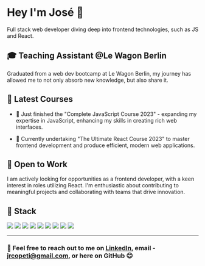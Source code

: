 # Hey I'm José 👋

Full stack web developer diving deep into frontend technologies, such as JS and React.

## 🎓 Teaching Assistant @Le Wagon Berlin

Graduated from a web dev bootcamp at Le Wagon Berlin, my journey has allowed me to not only absorb new knowledge, but also share it. 

## 📘 Latest Courses

- 🎉 Just finished the "Complete JavaScript Course 2023" - expanding my expertise in JavaScript, enhancing my skills in creating rich web interfaces.

- 🚀 Currently undertaking "The Ultimate React Course 2023" to master frontend development and produce efficient, modern web applications.

## 🚀 Open to Work

I am actively looking for opportunities as a frontend developer, with a keen interest in roles utilizing React. I'm enthusiastic about contributing to meaningful projects and collaborating with teams that drive innovation.

## 🔧 Stack
![](https://img.shields.io/badge/React-20232A?style=plastic&logo=react&logoColor=61DAFB)
![](https://img.shields.io/badge/JavaScript-F7DF1E?style=plastic&logo=javascript&logoColor=black)
![](https://img.shields.io/badge/Ruby-CC342D?style=plastic&logo=ruby&logoColor=white)
![](https://img.shields.io/badge/Ruby_on_Rails-CC0000?style=plastic&logo=ruby-on-rails&logoColor=white)
![](https://img.shields.io/badge/HTML5-E34F26?style=plastic&logo=html5&logoColor=white)
![](https://img.shields.io/badge/CSS3-1572B6?style=plastic&logo=css3&logoColor=white)
![](https://img.shields.io/badge/Sass-CC6699?style=plastic&logo=sass&logoColor=white)
![](https://img.shields.io/badge/PostgreSQL-316192?style=plastic&logo=postgresql&logoColor=white)
![](https://img.shields.io/badge/Git-F05032?style=plastic&logo=git&logoColor=white)


---

### 📩 Feel free to reach out to me on [LinkedIn](https://www.linkedin.com/in/josecopeti/), email - jrcopeti@gmail.com, or here on GitHub 😊
